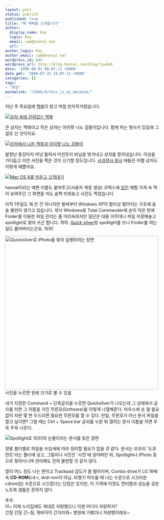 ```yaml
---
layout: post
status: publish
published: true
title: "제 맥북을 소개합니다"
author:
  display_name: Kay
  login: Kay
  email: iam@hannal.net
  url: ''
author_login: Kay
author_email: iam@hannal.net
wordpress_id: 849
wordpress_url: http://blog.hannal.com/blog/?p=849
date: '2006-08-01 00:07:11 +0900'
date_gmt: '2006-07-31 15:07:11 +0900'
categories: []
tags:
- "희망"
permalink: "/2006/8/this_is_my_macbook/"
---
```

<p>지난 주 목요일에 <a href="http://www.apple.co.kr/macbook/macbook.html">맥북</a>이 왔고 며칠 만지작거렸습니다.</p>
<p class="centerphoto"><a href="http://blog.hannal.com/wp-content/old_uploads/macbook_box.jpg" rel="lightbox"><img src="http://blog.hannal.com/wp-content/old_uploads/macbook_box.jpg" alt="상자 속에 갇혀있는 맥북" /></a></p>
<p>큰 상자는 맥북이고 작은 상자는 아이팟 나노 검돌이입니다. 함께 파는 행사가 있길래 그걸로 산 것이지요.</p>
<p class="centerphoto"><a href="http://blog.hannal.com/wp-content/old_uploads/macbook_n_ipodnano.jpg" rel="lightbox"><img src="http://blog.hannal.com/wp-content/old_uploads/macbook_n_ipodnano.jpg" alt="상자에서 나온 맥북과 아이팟 나노 검돌이" /></a></p>
<p>발정난 똥강아지 마냥 들떠서 미친듯이 비닐을 벗겨내고 상자를 뜯어냈습니다. 이성을 가다듬고 이런 사진을 찍은 것이 신기할 정도입니다. <a href="http://www.apple.co.kr">사과장사 회사</a> 애들은 어쩜 상자도 이렇게 예쁠까요.</p>
<p class="centerphoto"><a href="http://blog.hannal.com/wp-content/old_uploads/macosx_screen_on_macbook.jpg" rel="lightbox"><img src="http://blog.hannal.com/wp-content/old_uploads/macosx_screen_on_macbook.jpg" alt="Mac OS X를 띄우고 끄적대기" /></a></p>
<p>hannal이라는 예쁜 이름도 붙여주고(사용자 계정 생성) 코엑스에 <a href="http://www.appleforum.com/showthread.php?t=48220">있던</a> 체험 가게 속 맥이 보여주던 그 화면을 저도 슬쩍 띄워놓고 사진도 찍었습니다.</p>
<p>아직 1주일도 채 쓴 건 아니지만 벌써부터 Windows XP의 합리성 떨어지는 구조에 슬슬 불만이 생기고 있습니다. 워낙 Windows용 Total Commander에 손이 익은 탓에 Finder를 이용한 파일 관리는 좀 어리숙하지만 일단은 대충 아무데나 파일 저장해놓고 spotlight로 찾아 쓰곤 합니다. 하하.  <a href="http://www.versiontracker.com/dyn/moreinfo/macosx/22549">Quick silver</a>랑 spotlight를 쓰니 Finder를 여는 일도 줄어버리는군요. 하하!</p>
<p class="centerphoto"><a href="http://blog.hannal.com/wp-content/old_uploads/quicksilver.png" rel="lightbox"><img src="http://blog.hannal.com/wp-content/old_uploads/quicksilver.png" width="500" alt="Quicksilver로 iPhoto를 찾아 실행하려는 장면" /></a><br />
사진을 누르면 원래 크기로 볼 수 있음</p>
<p>내가 지정한 Command +  단축글쇠를 누르면 Quicksilver가 나오는데 그 상태에서 글자를 치면 그 이름을 가진 무른모(Software)를 이렇게 나열해준다. 마우스에 손 댈 필요 없이 자판 몇 번 두드리면 필요한 무른모를 열 수 있다. 만일, 무른모가 아닌 문서 파일을 열고 싶다면? 그럴 때는 Ctrl + Space bar 글쇠를 누른 뒤 열려는 문서 이름을 치면 주욱 주욱 나온다.</p>
<p class="centerphoto"><img src="http://blog.hannal.com/wp-content/old_uploads/spotlight.png" alt="Spotlight로 1리터의 눈물이라는 문서를 찾은 장면" /></p>
<p>정말 폴더별로 파일을 쓰임새에 따라 정리할 필요가 없을 것 같다. 문서는 모조리 '도큐먼트'라는 폴더에 넣고, 그림이나 사진은 '사진'에 넣어버린 뒤, Spotlight나 iPhoto 등으로 찾아다니며 관리해도 전혀 불편할 것 같지 않다.</p>
<p>열이 어느 정도 나는 편이고 Trackpad 감도가 좀 떨어지며, Combo drive가 LG 16배속 <strong>CD-ROM</strong>(cd-r, dvd-rom이 아님. 비행기 떠오를 때 나는 수준으로 시끄러운 cdrom임) 수준으로 시끄럽다는 단점은 있지만, 이 가격에 이정도 편리함과 성능을 갖춘 노트북 셈틀은 흔하지 않다.</p>
<p>후우.<br />
아~ 이제 누리집에도 제대로 자랑했으니 이젠 어디다 자랑하지?<br />
간질 간질 간~질, 혓바닥이 간지러워~ 병원에 가봤더니 자랑병이래요~</p>
